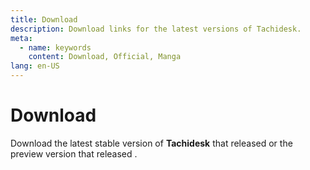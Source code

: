 ```yaml
---
title: Download
description: Download links for the latest versions of Tachidesk.
meta:
  - name: keywords
    content: Download, Official, Manga
lang: en-US
---
```


# Download

Download the latest stable version of **Tachidesk** that released <ReleaseDate stable />
or the preview version that released <ReleaseDate preview />.

<!-- <DownloadButtons /> -->

<!-- <WhatsNew /> -->
